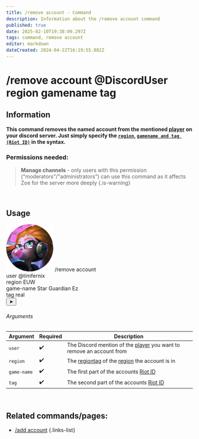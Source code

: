 ```yaml
---
title: /remove account - Command
description: Information about the /remove account command
published: true
date: 2025-02-10T19:38:09.297Z
tags: command, remove account
editor: markdown
dateCreated: 2024-04-22T16:19:55.082Z
---
```


# /remove account @DiscordUser region gamename tag
## Information
**This command removes the named account from the mentioned [player](/en/terms/player) on your discord server. Just simply specify the [`region`](/en/terms/region), [`gamename and tag (Riot ID)`](/en/terms/riotid) in the syntax.**
<br>

### Permissions needed:
>**Manage channels** - only users with this permission ("moderators"/"administrators") can use this command as it affects Zoe for the server more deeply {.is-warning}

<br>

## Usage
<div class="discord-preview">
    <div class="dcp-chatbar">
        <img src="/zoe_logo.png" class="dcp-avatar">
        <span class="dcp-command">/remove account</span>
        <div class="dcp-args">
            <div class="dcp-arg">
                <span class="dcp-arg-label">user</span>
                <span class="dcp-arg-value">
              	<span class="dcp-mention">@timfernix</span>
              </span>
            </div>
          <div class="dcp-arg">
                <span class="dcp-arg-label">region</span>
                <span class="dcp-arg-value">EUW</span>
            </div>
          <div class="dcp-arg">
                <span class="dcp-arg-label">game-name</span>
                <span class="dcp-arg-value">Star Guardian Ez</span>
            </div>
          <div class="dcp-arg">
                <span class="dcp-arg-label">tag</span>
                <span class="dcp-arg-value">real</span>
            </div>
        </div>
        <button class="dcp-send-btn">&#10148;</button> 
    </div>
</div>

###### Arguments
| Argument | Required | Description |
|----------|----------|-------------|
| `user` | :heavy_check_mark: | The Discord mention of the [player](/en/terms/player) you want to remove an account from |
| `region` | :heavy_check_mark: | The [regiontag](/en/terms/region) of the [region](/en/terms/region) the account is in |
| `game-name` | :heavy_check_mark: | The first part of the accounts [Riot ID](/en/terms/riotid) |
| `tag` | :heavy_check_mark: | The second part of the accounts [Riot ID](/en/terms/riotid) |
<br>

## Related commands/pages:
- [/add account](/en/commands/player/addaccount) 
{.links-list}